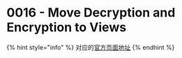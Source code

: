 # 0016 - Move Decryption and Encryption to Views

{% hint style="info" %}
对应的[官方页面地址](https://contributing.bitwarden.com/architecture/adr/decryption-in-views)
{% endhint %}
